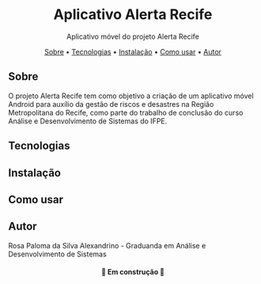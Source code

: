 <h1 align="center">Aplicativo Alerta Recife</h1>

<p align="center">Aplicativo móvel do projeto Alerta Recife</p>

<p align="center">
 <a href="#about">Sobre</a> •
 <a href="#techs">Tecnologias</a> • 
 <a href="#install">Instalação</a> • 
 <a href="#guide">Como usar</a> • 
 <a href="#author">Autor</a>
</p>


<span id="about"></span>
## **Sobre**

O projeto Alerta Recife tem como objetivo a criação de um aplicativo móvel Android para auxílio da gestão de riscos e desastres na Região Metropolitana do Recife, como parte do trabalho de conclusão do curso Análise e Desenvolvimento de Sistemas do IFPE.

<span id="techs"></span>
## **Tecnologias**


<span id="install"></span>
## **Instalação**


<span id="guide"></span>
## **Como usar**


<span id="author"></span>
## **Autor**

Rosa Paloma da Silva Alexandrino - Graduanda em Análise e Desenvolvimento de Sistemas

<h4 align="center"> 
	🚧 Em construção  🚧
</h4>

